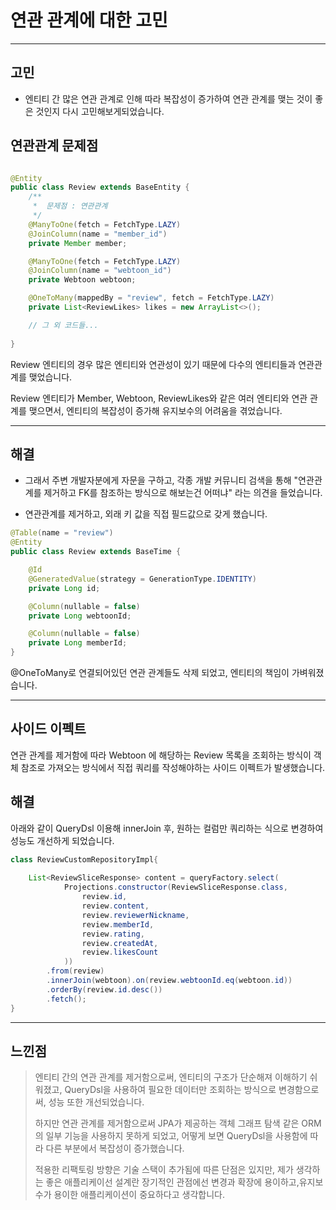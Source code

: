 # 연관 관계에 대한 고민

---

## 고민
- 엔티티 간 많은 연관 관계로 인해 따라 복잡성이 증가하여 연관 관계를 맺는 것이 좋은 것인지 다시 고민해보게되었습니다.


## 연관관계 문제점

```java

@Entity
public class Review extends BaseEntity {
    /**
     *  문제점 : 연관관계
     */
    @ManyToOne(fetch = FetchType.LAZY)
    @JoinColumn(name = "member_id")
    private Member member;

    @ManyToOne(fetch = FetchType.LAZY)
    @JoinColumn(name = "webtoon_id")
    private Webtoon webtoon;

    @OneToMany(mappedBy = "review", fetch = FetchType.LAZY)
    private List<ReviewLikes> likes = new ArrayList<>();

    // 그 외 코드들...
    
}


```
Review 엔티티의 경우 많은 엔티티와 연관성이 있기 때문에 다수의 엔티티들과 연관관계를 맺었습니다.

 Review 엔티티가 Member, Webtoon, ReviewLikes와 같은 여러 엔티티와 연관 관계를 맺으면서, 엔티티의 복잡성이 증가해 유지보수의 어려움을 겪었습니다.

---

## 해결
- 그래서 주변 개발자분에게 자문을 구하고, 각종 개발 커뮤니티 검색을 통해 "연관관계를 제거하고 FK를 참조하는 방식으로 해보는건 어떠냐" 라는 의견을 들었습니다.


- 연관관계를 제거하고, 외래 키 값을 직접 필드값으로 갖게 했습니다.
```java
@Table(name = "review")
@Entity
public class Review extends BaseTime {

    @Id
    @GeneratedValue(strategy = GenerationType.IDENTITY)
    private Long id;

    @Column(nullable = false)
    private Long webtoonId;

    @Column(nullable = false)
    private Long memberId;
}
```
@OneToMany로 연결되어있던 연관 관계들도 삭제 되었고, 엔티티의 책임이 가벼워졌습니다.

--- 
## 사이드 이펙트
연관 관계를 제거함에 따라 Webtoon 에 해당하는 Review 목록을 조회하는 방식이 객체 참조로 가져오는 방식에서 직접 쿼리를 작성해야하는 사이드 이펙트가 발생했습니다.


## 해결 
아래와 같이 QueryDsl 이용해 innerJoin 후, 원하는 컬럼만 쿼리하는 식으로 변경하여 성능도 개선하게 되었습니다.

```java
class ReviewCustomRepositoryImpl{
    
    List<ReviewSliceResponse> content = queryFactory.select(
            Projections.constructor(ReviewSliceResponse.class,
                review.id,
                review.content,
                review.reviewerNickname,
                review.memberId,
                review.rating,
                review.createdAt,
                review.likesCount
            ))
        .from(review)
        .innerJoin(webtoon).on(review.webtoonId.eq(webtoon.id))
        .orderBy(review.id.desc())
        .fetch(); 
}

```
---

## 느낀점
> 엔티티 간의 연관 관계를 제거함으로써, 엔티티의 구조가 단순해져 이해하기 쉬워졌고,
QueryDsl을 사용하여 필요한 데이터만 조회하는 방식으로 변경함으로써, 성능 또한 개선되었습니다. 
>
> 하지만 연관 관계를 제거함으로써 JPA가 제공하는 객체 그래프 탐색 같은 ORM의 일부 기능을 사용하지 못하게 되었고, 어떻게 보면 QueryDsl을 사용함에 따라 다른 부분에서 복잡성이 증가했습니다.
> 
> 적용한 리팩토링 방향은 기술 스택이 추가됨에 따른 단점은 있지만, 제가 생각하는 좋은 애플리케이선 설계란 장기적인 관점에선 변경과 확장에 용이하고,유지보수가 용이한 애플리케이션이 중요하다고 생각합니다.



